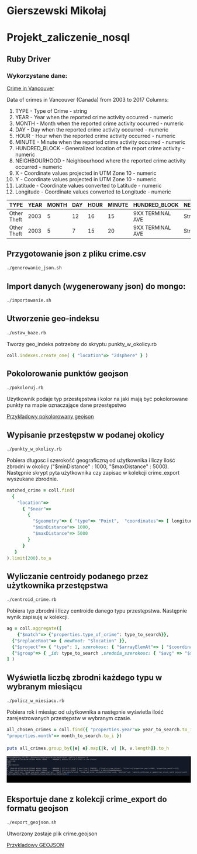 # Gierszewski Mikołaj

# Projekt_zaliczenie_nosql
## Ruby Driver

### Wykorzystane dane:
[Crime in Vancouver](https://www.kaggle.com/wosaku/crime-in-vancouver/data)

Data of crimes in Vancouver (Canada) from 2003 to 2017
Columns: 
1) TYPE - Type of Crime - string
1) YEAR - Year when the reported crime activity occurred - numeric
1) MONTH - Month when the reported crime activity occurred - numeric
1) DAY - Day when the reported crime activity occurred - numeric
1) HOUR - Hour when the reported crime activity occurred - numeric
1) MINUTE - Minute when the reported crime activity occurred - numeric
1) HUNDRED_BLOCK - Generalized location of the report crime activity - numeric
1) NEIGHBOURHOOD - Neighbourhood where the reported crime activity occurred - numeric
1) X - Coordinate values projected in UTM Zone 10 - numeric
1) Y - Coordinate values projected in UTM Zone 10 - numeric
1) Latitude - Coordinate values converted to Latitude - numeric
1) Longitude - Coordinate values converted to Longitude - numeric

|TYPE | YEAR | MONTH | DAY | HOUR | MINUTE | HUNDRED_BLOCK | NEIGHBOURHOOD | X | Y | Latitude |	Longitude
|-|-|-|-|-|-|-|-|-|-|-|-|	 		 	 	
Other Theft |	2003 |	5 |	12 |	16 |	15 |	9XX TERMINAL AVE |	Strathcona |	493906.5 |	5457452.47 |	49.26980201 |	-123.0837633|
Other Theft |	2003 |	5 |	7 |	15 |	20 |	9XX TERMINAL AVE |	Strathcona |	493906.5 |	5457452.47 |	49.26980201 |	-123.0837633|

## Przygotowanie json z pliku crime.csv
```bash
./generowanie_json.sh
```

## Import danych (wygenerowany json) do mongo:
```bash
./importowanie.sh
```

## Utworzenie geo-indeksu 
```bash
./ustaw_baze.rb
```
Tworzy geo_indeks potrzebny do skryptu punkty_w_okolicy.rb

```ruby
coll.indexes.create_one( { "location"=> "2dsphere" } )
```

## Pokolorowanie punktów geojson
```bash
./pokoloruj.rb
```
Użytkownik podaje typ przestępstwa i kolor na jaki mają być pokolorowane punkty na mapie oznaczające dane przestępstwo

[Przykładowy pokolorowany geojson](https://github.com/M111q/Projekt_zaliczenie_nosql/blob/master/data/crime_pokoloruj.geojson)

## Wypisanie przestępstw w podanej okolicy
```bash
./punkty_w_okolicy.rb
```
Pobiera długosc i szerokość geograficzną od użytkownika i liczy ilość zbrodni w okolicy ("$minDistance" : 1000, "$maxDistance" : 5000). Następnie skrypt pyta użytkownika czy zapisac w kolekcji crime_export wyszukane zbrodnie.

```ruby
matched_crime = coll.find(
  {
    "location"=>
      { "$near"=>
        {
          "$geometry"=> { "type"=> "Point",  "coordinates"=> [ longitude_to_search.to_f, latitude_to_search.to_f ] },
          "$minDistance"=> 1000,
          "$maxDistance"=> 5000
        }
      }
   }
).limit(200).to_a
```

## Wyliczanie centroidy podanego przez użytkownika przestępstwa
```bash
./centroid_crime.rb
```
Pobiera typ zbrodni i liczy centroide danego typu przestępstwa. Następnie wynik zapisuję w kolekcji.

```ruby
ag = coll.aggregate([
	{"$match"=> {"properties.type_of_crime": type_to_search}},
  {"$replaceRoot"=> { newRoot: "$location" }},
  {"$project"=>	{ "type": 1, szerokosc: { "$arrayElemAt"=> [ "$coordinates", 0 ] },dlugosc: { "$arrayElemAt"=> [ "$coordinates", -1 ] }}},
  {"$group"=> { _id: type_to_search ,srednia_szerokosc: { "$avg" => "$szerokosc"}, srednia_dlugosc: { "$avg"=> "$dlugosc"} } }
] )
```

## Wyświetla liczbę zbrodni każdego typu w wybranym miesiącu
```bash
./policz_w_miesiacu.rb
```
Pobiera rok i miesiąc od użytkownika a następnie wyświetla ilość zarejestrowanych przestępstw w wybranym czasie.

```ruby
all_chosen_crimes = coll.find({ "properties.year"=> year_to_search.to_i,
"properties.month"=> month_to_search.to_i })

puts all_crimes.group_by{|e| e}.map{|k, v| [k, v.length]}.to_h
```

![policz w miesiacu](policz_w_miesiacu.png)

## Eksportuje dane z kolekcji crime_export do formatu geojson
```bash
./export_geojson.sh
```
 Utworzony zostaje plik crime.geojson
 
[Przykladowy GEOJSON](https://github.com/M111q/Projekt_zaliczenie_nosql/blob/master/data/crime.geojson)



